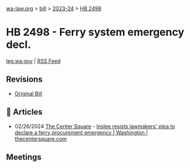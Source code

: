 [wa-law.org](/) > [bill](/bill/) > [2023-24](/bill/2023-24/) > [HB 2498](/bill/2023-24/hb/2498/)

# HB 2498 - Ferry system emergency decl.
[leg.wa.gov](https://app.leg.wa.gov/billsummary?BillNumber=2498&Year=2023&Initiative=false) | [RSS Feed](./rss.xml)

## Revisions
* [Original Bill](1/)

## 📰 Articles
* 02/26/2024 [The Center Square](/org/the_center_square/) - [Inslee resists lawmakers' plea to declare a ferry procurement emergency | Washington | thecentersquare.com](https://www.thecentersquare.com/washington/article_8e1dc0fa-d4e7-11ee-9f31-6b8a93c510ec.html#:~:text=House%20Bill%202498)

## Meetings